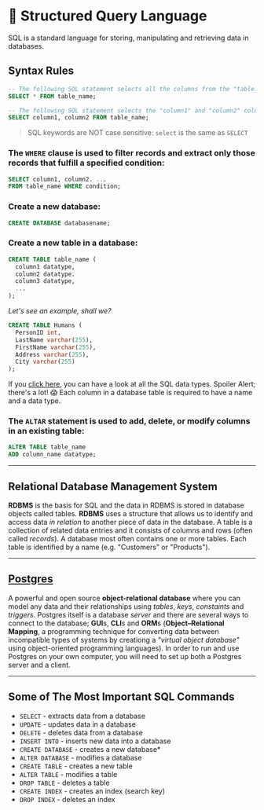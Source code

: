 # 🏓 Structured Query Language
SQL is a standard language for storing, manipulating and retrieving data in databases.

## Syntax Rules
```sql
-- The following SQL statement selects all the columns from the "table_name" table:
SELECT * FROM table_name;

-- The following SQL statement selects the "column1" and "column2" columns from the "table_name" table:
SELECT column1, column2 FROM table_name;
```

> SQL keywords are NOT case sensitive: `select` is the same as `SELECT`

### The `WHERE` clause is used to filter records and extract only those records that fulfill a specified condition:

```sql
SELECT column1, column2. ...
FROM table_name WHERE condition;
```
### Create a new database:
 ```sql
 CREATE DATABASE databasename;
 ````
### Create a new table in a database:
```sql
CREATE TABLE table_name (
  column1 datatype,
  column2 datatype.
  column3 datatype,
  ...
);
```
_Let's see an example, shall we?_
```sql
CREATE TABLE Humans (
  PersonID int,
  LastName varchar(255),
  FirstName varchar(255),
  Address varchar(255),
  City varchar(255)
);
```
If you [click here](https://www.w3schools.com/Sql/sql_datatypes.asp), you can have a look at all the SQL data types. Spoiler Alert; there's a lot! 😱 Each column in a database table is required to have a name and a data type.

### The `ALTAR` statement is used to add, delete, or modify columns in an existing table:
```sql
ALTER TABLE table_name
ADD column_name datatype;
```

* * *

## Relational Database Management System
**RDBMS** is the basis for SQL and the data in RDBMS is stored in database objects called tables. **RDBMS** uses a structure that allows us to identify and access data _in relation_ to another piece of data in the database. A table is a collection of related data entries and it consists of columns and rows (often called _records_).
A database most often contains one or more tables. Each table is identified by a name (e.g. "Customers" or "Products").

* * *

## [Postgres](https://www.postgresql.org/)
A powerful and open source **object-relational database** where you can model any data and their relationships using _tables_, _keys_, _constaints_ and _triggers_.
Postgres itself is a database _server_ and there are several ways to connect to the database; **GUI**s, **CLI**s and **ORM**s (**Object–Relational Mapping**, a programming technique for converting data between incompatible types of systems by creationg a _"virtual object database"_ using object-oriented programming languages).
In order to run and use Postgres on your own computer, you will need to set up both a Postgres server and a client.

* * *

## Some of The Most Important SQL Commands
* `SELECT` - extracts data from a database
* `UPDATE` - updates data in a database
* `DELETE` - deletes data from a database
* `INSERT INTO` - inserts new data into a database
* `CREATE DATABASE` - creates a new database* 
* `ALTER DATABASE` - modifies a database
* `CREATE TABLE` - creates a new table
* `ALTER TABLE` - modifies a table
* `DROP TABLE` - deletes a table
* `CREATE INDEX` - creates an index (search key)
* `DROP INDEX` - deletes an index
